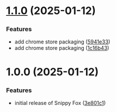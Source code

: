 # [1.1.0](https://github.com/muammar-yacoob/Snippy-Fox/compare/v1.0.0...v1.1.0) (2025-01-12)


### Features

* add chrome store packaging ([5941e33](https://github.com/muammar-yacoob/Snippy-Fox/commit/5941e330003b1bf648ddbadc36700625fd34ea28))
* add chrome store packaging ([1c16b43](https://github.com/muammar-yacoob/Snippy-Fox/commit/1c16b4396bba4a1dfc69d4cd2fe931efe40c9e5d))

# 1.0.0 (2025-01-12)


### Features

* initial release of Snippy Fox ([3e801c1](https://github.com/muammar-yacoob/Snippy-Fox/commit/3e801c1a8f74b08abb70ee2e2d0c9a199c460731))
